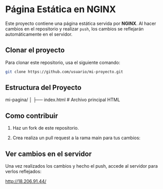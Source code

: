 # Página Estática en NGINX

Este proyecto contiene una página estática servida por **NGINX**. Al hacer cambios en el repositorio y realizar `push`, los cambios se reflejarán automáticamente en el servidor.

## Clonar el proyecto

Para clonar este repositorio, usa el siguiente comando:

```bash
git clone https://github.com/usuario/mi-proyecto.git
```
## Estructura del Proyecto

mi-pagina/
│
├── index.html    # Archivo principal HTML


## Como contribuir
1. Haz un fork de este repositorio.

2. Crea realiza un pull request a la rama main para tus cambios:

## Ver cambios en el servidor

Una vez realizados los cambios y hecho el push, accede al servidor para verlos reflejados:

http://18.206.91.44/